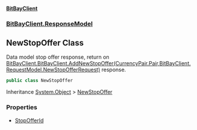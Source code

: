 #### [BitBayClient](./index.md 'index')
### [BitBayClient.ResponseModel](./BitBayClient-ResponseModel.md 'BitBayClient.ResponseModel')
## NewStopOffer Class
Data model stop offer response, return on [BitBayClient.BitBayClient.AddNewStopOffer(CurrencyPair.Pair,BitBayClient.RequestModel.NewStopOfferRequest)](https://docs.microsoft.com/en-us/dotnet/api/BitBayClient.BitBayClient.AddNewStopOffer#BitBayClient_BitBayClient_AddNewStopOffer_CurrencyPair_Pair,BitBayClient_RequestModel_NewStopOfferRequest_ 'BitBayClient.BitBayClient.AddNewStopOffer(CurrencyPair.Pair,BitBayClient.RequestModel.NewStopOfferRequest)') response.  
```csharp
public class NewStopOffer
```
Inheritance [System.Object](https://docs.microsoft.com/en-us/dotnet/api/System.Object 'System.Object') &gt; [NewStopOffer](./BitBayClient-ResponseModel-NewStopOffer.md 'BitBayClient.ResponseModel.NewStopOffer')  
### Properties
- [StopOfferId](./BitBayClient-ResponseModel-NewStopOffer-StopOfferId.md 'BitBayClient.ResponseModel.NewStopOffer.StopOfferId')
